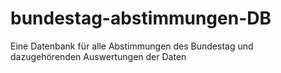# bundestag-abstimmungen-DB
 Eine Datenbank für alle Abstimmungen des Bundestag und dazugehörenden Auswertungen der Daten
